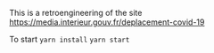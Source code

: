 This is a retroengineering of the site https://media.interieur.gouv.fr/deplacement-covid-19


To start 
`yarn install`
`yarn start`